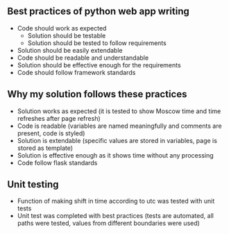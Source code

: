 ## Best practices of python web app writing

- Code should work as expected
    - Solution should be testable
    - Solution should be tested to follow requirements
- Solution should be easily extendable
- Code should be readable and understandable
- Solution should be effective enough for the requirements
- Code should follow framework standards

## Why my solution follows these practices

- Solution works as expected (it is tested to show Moscow time and time refreshes after page refresh)
- Code is readable (variables are named meaningfully and comments are present, code is styled)
- Solution is extendable (specific values are stored in variables, page is stored as template)
- Solution is effective enough as it shows time without any processing
- Code follow flask standards

## Unit testing

- Function of making shift in time according to utc was tested with unit tests
- Unit test was completed with best practices (tests are automated, all paths were tested, values from different boundaries were used)
